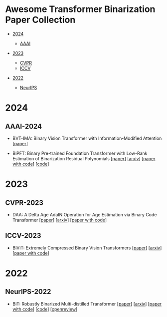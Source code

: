 # Awesome Transformer Binarization Paper Collection


- [2024](#2024)
  - [AAAI](#aaai-2024)

- [2023](#2023)
  - [CVPR](#cvpr-2023)
  - [ICCV](#iccv-2023)

- [2022](#2022)
  - [NeurIPS](#neurips-2022)



# 2024


## AAAI-2024


- BVT-IMA: Binary Vision Transformer with Information-Modified Attention [[paper](https://ojs.aaai.org/index.php/AAAI/article/view/29505)]

- BiPFT: Binary Pre-trained Foundation Transformer with Low-Rank Estimation of Binarization Residual Polynomials [[paper](https://ojs.aaai.org/index.php/AAAI/article/view/29542)] [[arxiv](https://arxiv.org/abs/2312.08937)] [[paper with code](https://paperswithcode.com/paper/bipft-binary-pre-trained-foundation)] [[code](https://github.com/xingrun-xing/bipft)]



# 2023


## CVPR-2023


- DAA: A Delta Age AdaIN Operation for Age Estimation via Binary Code Transformer [[paper](https://openaccess.thecvf.com/content/CVPR2023/html/Chen_DAA_A_Delta_Age_AdaIN_Operation_for_Age_Estimation_via_CVPR_2023_paper.html)] [[arxiv](https://arxiv.org/abs/2303.07929)] [[paper with code](https://paperswithcode.com/paper/daa-a-delta-age-adain-operation-for-age)]


## ICCV-2023


- BiViT: Extremely Compressed Binary Vision Transformers [[paper](https://openaccess.thecvf.com/content/ICCV2023/html/He_BiViT_Extremely_Compressed_Binary_Vision_Transformers_ICCV_2023_paper.html)] [[arxiv](https://arxiv.org/abs/2211.07091)] [[paper with code](https://paperswithcode.com/paper/bivit-extremely-compressed-binary-vision-1)]


# 2022


## NeurIPS-2022


- BiT: Robustly Binarized Multi-distilled Transformer [[paper](https://proceedings.neurips.cc/paper_files/paper/2022/hash/5c1863f711c721648387ac2ef745facb-Abstract-Conference.html)] [[arxiv](https://arxiv.org/abs/2205.13016)] [[paper with code](https://paperswithcode.com/paper/bit-robustly-binarized-multi-distilled)] [[code](https://github.com/facebookresearch/bit)] [[openreview](https://openreview.net/forum?id=wYgRIJ-oK6M)]